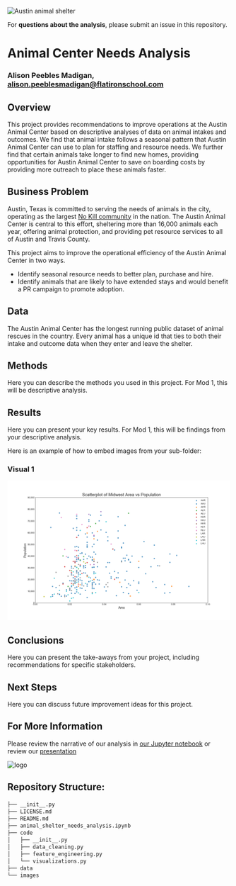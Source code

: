 ![Austin animal shelter](https://esadoctors.com/wp-content/uploads/2019/10/austin-animal-center.jpg)

For **questions about the analysis**, please submit an issue in this repository.

# Animal Center Needs Analysis
### Alison Peebles Madigan, alison.peeblesmadigan@flatironschool.com

## Overview

This project provides recommendations to improve operations at the Austin Animal Center based on descriptive analyses of data on animal intakes and outcomes. We find that animal intake follows a seasonal pattern that Austin Animal Center can use to plan for staffing and resource needs. We further find that certain animals take longer to find new homes, providing opportunities for Austin Animal Center to save on boarding costs by providing more outreach to place these animals faster.

## Business Problem

Austin, Texas is committed to serving the needs of animals in the city, operating as the largest [No Kill community](https://bestfriends.org/2025-goal/what-no-kill-really-means) in the nation. The Austin Animal Center is central to this effort, sheltering more than 16,000 animals each year, offering animal protection, and providing pet resource services to all of Austin and Travis County.

This project aims to improve the operational efficiency of the Austin Animal Center in two ways.

- Identify seasonal resource needs to better plan, purchase and hire. 
- Identify animals that are likely to have extended stays and would benefit a PR campaign to promote adoption.

## Data

The Austin Animal Center has the longest running public dataset of animal rescues in the country. Every animal has a unique id that ties to both their intake and outcome data when they enter and leave the shelter.

## Methods

Here you can describe the methods you used in this project. For Mod 1, this will be descriptive analysis. 

## Results

Here you can present your key results. For Mod 1, this will be findings from your descriptive analysis.

Here is an example of how to embed images from your sub-folder:

### Visual 1
![graph1](./images/viz1.png)

## Conclusions

Here you can present the take-aways from your project, including recommendations for specific stakeholders.

## Next Steps

Here you can discuss future improvement ideas for this project.

## For More Information

Please review the narrative of our analysis in [our Jupyter notebook](./animal_shelter_needs_analysis.ipynb) or review our [presentation](./SampleProjectSlides.pdf)

![logo](https://s3.amazonaws.com/petfinder-us-east-1-petimages-prod/organization-photos/38395/38395-1.jpg?bust=2017-11-29+23%3A50%3A49)

## Repository Structure:

```
├── __init__.py
├── LICENSE.md
├── README.md
├── animal_shelter_needs_analysis.ipynb
├── code
│   ├── __init__.py
│   ├── data_cleaning.py
│   ├── feature_engineering.py
│   └── visualizations.py
├── data
└── images
```
